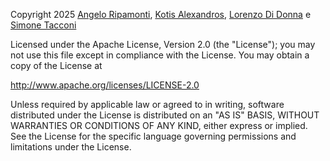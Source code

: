 Copyright 2025 [Angelo Ripamonti](https://github.com/AngeloRipamonti), [Kotis Alexandros](https://github.com/AlexandrosKotis), [Lorenzo Di Donna](https://github.com/Loriid2) e [Simone Tacconi](https://github.com/tacconss)

Licensed under the Apache License, Version 2.0 (the "License"); you may not use this file except in compliance with the License. You may obtain a copy of the License at

http://www.apache.org/licenses/LICENSE-2.0

Unless required by applicable law or agreed to in writing, software distributed under the License is distributed on an "AS IS" BASIS, WITHOUT WARRANTIES OR CONDITIONS OF ANY KIND, either express or implied. See the License for the specific language governing permissions and limitations under the License.

